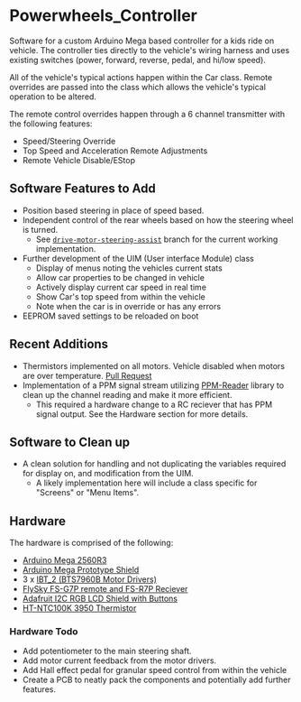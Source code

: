 # Powerwheels_Controller

Software for a custom Arduino Mega based controller for a kids ride on vehicle. 
The controller ties directly to the vehicle's wiring harness and uses existing switches (power, forward, reverse, pedal, and hi/low speed). 

All of the vehicle's typical actions happen within the Car class. Remote overrides are passed into the class which allows the vehicle's typical operation to be altered.

The remote control overrides happen through a 6 channel transmitter with the following features:
* Speed/Steering Override
* Top Speed and Acceleration Remote Adjustments
* Remote Vehicle Disable/EStop

## Software Features to Add
* Position based steering in place of speed based.
* Independent control of the rear wheels based on how the steering wheel is turned.
  * See [`drive-motor-steering-assist`](https://github.com/etogburn/Powerwheels_Controller/tree/drive-motor-steering-assist) branch for the current working implementation.
* Further development of the UIM (User interface Module) class 
   * Display of menus noting the vehicles current stats
   * Allow car properties to be changed in vehicle
   * Actively display current car speed in real time
   * Show Car's top speed from within the vehicle
   * Note when the car is in override or has any errors
* EEPROM saved settings to be reloaded on boot

## Recent Additions
* Thermistors implemented on all motors. Vehicle disabled when motors are over temperature. [Pull Request](https://github.com/etogburn/Powerwheels_Controller/pull/1)
* Implementation of a PPM signal stream utilizing [PPM-Reader](https://www.arduino.cc/reference/en/libraries/ppm-reader/) library to clean up the channel reading and make it more efficient.
   * This required a hardware change to a RC reciever that has PPM signal output. See the Hardware section for more details.


## Software to Clean up
* A clean solution for handling and not duplicating the variables required for display on, and modification from the UIM.
   * A likely implementation here will include a class specific for "Screens" or "Menu Items".

## Hardware
The hardware is comprised of the following:
* [Arduino Mega 2560R3](https://store-usa.arduino.cc/products/arduino-mega-2560-rev3?selectedStore=us)
* [Arduino Mega Prototype Shield](https://www.adafruit.com/product/192)
* 3 x [IBT_2 (BTS7960B Motor Drivers)](https://www.amazon.com/HiLetgo-BTS7960-Driver-Arduino-Current/dp/B00WSN98DC/ref=sr_1_3?crid=1VQW8QXXNJXIU&keywords=IBT_2&qid=1652839442&sprefix=ibt_%2Caps%2C373&sr=8-3)
* [FlySky FS-G7P remote and FS-R7P Reciever](https://www.flysky-cn.com/g7pdescription)
* [Adafruit I2C RGB LCD Shield with Buttons](https://www.adafruit.com/product/714)
* [HT-NTC100K 3950 Thermistor](https://www.amazon.com/gp/product/B07F3SMRLJ/ref=ppx_yo_dt_b_asin_title_o04_s00?ie=UTF8&psc=1)

### Hardware Todo
* Add potentiometer to the main steering shaft.
* Add motor current feedback from the motor drivers.
* Add Hall effect pedal for granular speed control from within the vehicle
* Create a PCB to neatly pack the components and potentially add further features.
